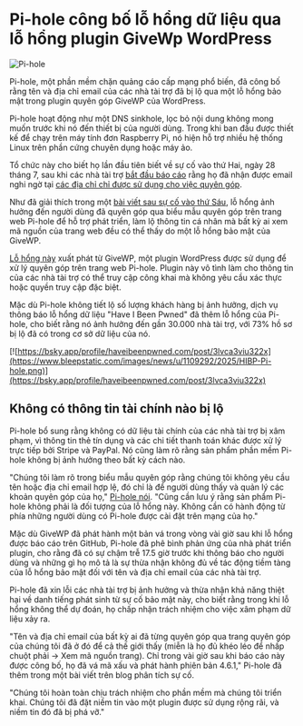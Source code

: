 # Pi-hole công bố lỗ hổng dữ liệu qua lỗ hổng plugin GiveWp WordPress

![Pi-hole](https://www.bleepstatic.com/content/hl-images/2025/08/01/Pi-hole-headpic.jpg)

Pi-hole, một phần mềm chặn quảng cáo cấp mạng phổ biến, đã công bố rằng tên và địa chỉ email của các nhà tài trợ đã bị lộ qua một lỗ hổng bảo mật trong plugin quyên góp GiveWP của WordPress.

Pi-hole hoạt động như một DNS sinkhole, lọc bỏ nội dung không mong muốn trước khi nó đến thiết bị của người dùng. Trong khi ban đầu được thiết kế để chạy trên máy tính đơn Raspberry Pi, nó hiện hỗ trợ nhiều hệ thống Linux trên phần cứng chuyên dụng hoặc máy ảo.

Tổ chức này cho biết họ lần đầu tiên biết về sự cố vào thứ Hai, ngày 28 tháng 7, sau khi các nhà tài trợ [bắt đầu báo cáo](https://www.reddit.com/r/pihole/comments/1mbks5z/pihole%5Fdonation%5Femail%5Frecipient%5Flist%5Fleaked/) rằng họ đã nhận được email nghi ngờ tại [các địa chỉ chỉ được sử dụng cho việc quyên góp](https://www.reddit.com/r/pihole/comments/1mblu68/spam%5Fcoming%5Fto%5Fme%5Ffrom%5Femail%5Fonly%5Fused%5Fwith/).

Như đã giải thích trong một [bài viết sau sự cố vào thứ Sáu](http://pi-hole.net/blog/2025/07/30/compromised-donor-emails-a-post-mortem/), lỗ hổng ảnh hưởng đến người dùng đã quyên góp qua biểu mẫu quyên góp trên trang web Pi-hole để hỗ trợ phát triển, làm lộ thông tin cá nhân mà bất kỳ ai xem mã nguồn của trang web đều có thể thấy do một lỗ hổng bảo mật của GiveWP.

[Lỗ hổng này](https://github.com/impress-org/givewp/issues/8042) xuất phát từ GiveWP, một plugin WordPress được sử dụng để xử lý quyên góp trên trang web Pi-hole. Plugin này vô tình làm cho thông tin của các nhà tài trợ có thể truy cập công khai mà không yêu cầu xác thực hoặc quyền truy cập đặc biệt.

Mặc dù Pi-hole không tiết lộ số lượng khách hàng bị ảnh hưởng, dịch vụ thông báo lỗ hổng dữ liệu "Have I Been Pwned" đã thêm lỗ hổng của Pi-hole, cho biết rằng nó ảnh hưởng đến gần 30.000 nhà tài trợ, với 73% hồ sơ bị lộ đã có trong cơ sở dữ liệu của nó.

[![https://bsky.app/profile/haveibeenpwned.com/post/3lvca3viu322x](https://www.bleepstatic.com/images/news/u/1109292/2025/HIBP-Pi-hole.png)](https://bsky.app/profile/haveibeenpwned.com/post/3lvca3viu322x)

## Không có thông tin tài chính nào bị lộ

Pi-hole bổ sung rằng không có dữ liệu tài chính của các nhà tài trợ bị xâm phạm, vì thông tin thẻ tín dụng và các chi tiết thanh toán khác được xử lý trực tiếp bởi Stripe và PayPal. Nó cũng làm rõ rằng sản phẩm phần mềm Pi-hole không bị ảnh hưởng theo bất kỳ cách nào.

"Chúng tôi làm rõ trong biểu mẫu quyên góp rằng chúng tôi không yêu cầu tên hoặc địa chỉ email hợp lệ, đó chỉ là để người dùng thấy và quản lý các khoản quyên góp của họ," [Pi-hole nói](https://pi-hole.net/blog/2025/07/30/compromised-donor-emails-a-post-mortem/). "Cũng cần lưu ý rằng sản phẩm Pi-hole không phải là đối tượng của lỗ hổng này. Không cần có hành động từ phía những người dùng có Pi-hole được cài đặt trên mạng của họ."

Mặc dù GiveWP đã phát hành một bản vá trong vòng vài giờ sau khi lỗ hổng được báo cáo trên GitHub, Pi-hole đã phê bình phản ứng của nhà phát triển plugin, cho rằng đã có sự chậm trễ 17.5 giờ trước khi thông báo cho người dùng và những gì họ mô tả là sự thừa nhận không đủ về tác động tiềm tàng của lỗ hổng bảo mật đối với tên và địa chỉ email của các nhà tài trợ.

Pi-hole đã xin lỗi các nhà tài trợ bị ảnh hưởng và thừa nhận khả năng thiệt hại về danh tiếng phát sinh từ sự cố bảo mật này, cho biết rằng trong khi lỗ hổng không thể dự đoán, họ chấp nhận trách nhiệm cho việc xâm phạm dữ liệu xảy ra.

"Tên và địa chỉ email của bất kỳ ai đã từng quyên góp qua trang quyên góp của chúng tôi đã ở đó để cả thế giới thấy (miễn là họ đủ khéo léo để nhấp chuột phải -> Xem mã nguồn trang). Chỉ trong vài giờ sau khi báo cáo này được công bố, họ đã vá mã xấu và phát hành phiên bản 4.6.1," Pi-hole đã thêm trong một bài viết trên blog phân tích sự cố.

"Chúng tôi hoàn toàn chịu trách nhiệm cho phần mềm mà chúng tôi triển khai. Chúng tôi đã đặt niềm tin vào một plugin được sử dụng rộng rãi, và niềm tin đó đã bị phá vỡ."